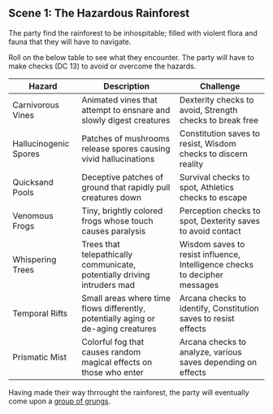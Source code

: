 ## Scene 1: The Hazardous Rainforest

The party find the rainforest to be inhospitable; filled with violent flora and
fauna that they will have to navigate.

Roll on the below table to see what they encounter. The party will have to make
checks (DC 13) to avoid or overcome the hazards.

| Hazard                | Description                                                                       | Challenge                                                                  |
| --------------------- | --------------------------------------------------------------------------------- | -------------------------------------------------------------------------- |
| Carnivorous Vines     | Animated vines that attempt to ensnare and slowly digest creatures                | Dexterity checks to avoid, Strength checks to break free                   |
| Hallucinogenic Spores | Patches of mushrooms release spores causing vivid hallucinations                  | Constitution saves to resist, Wisdom checks to discern reality             |
| Quicksand Pools       | Deceptive patches of ground that rapidly pull creatures down                      | Survival checks to spot, Athletics checks to escape                        |
| Venomous Frogs        | Tiny, brightly colored frogs whose touch causes paralysis                         | Perception checks to spot, Dexterity saves to avoid contact                |
| Whispering Trees      | Trees that telepathically communicate, potentially driving intruders mad          | Wisdom saves to resist influence, Intelligence checks to decipher messages |
| Temporal Rifts        | Small areas where time flows differently, potentially aging or de-aging creatures | Arcana checks to identify, Constitution saves to resist effects            |
| Prismatic Mist        | Colorful fog that causes random magical effects on those who enter                | Arcana checks to analyze, various saves depending on effects               |

Having made their way thrrought the rainforest, the party will eventually come
upon a [group of grungs](./scene-2.md).
